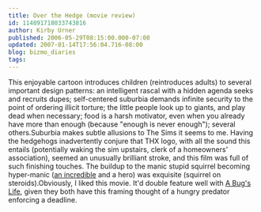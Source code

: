 ```yaml
---
title: Over the Hedge (movie review)
id: 114891718033743816
author: Kirby Urner
published: 2006-05-29T08:15:00.000-07:00
updated: 2007-01-14T17:56:04.716-08:00
blog: bizmo_diaries
tags: 
---
```


This enjoyable cartoon introduces children (reintroduces adults) to several important design patterns:  an intelligent rascal with a hidden agenda seeks and recruits dupes;  self-centered suburbia demands infinite security to the point of ordering illicit torture; the little people look up to giants, and play dead when necessary; food is a harsh motivator, even when you already have more than enough (because "enough is never enough"); several others.Suburbia makes subtle allusions to The Sims it seems to me.  Having the hedgehogs inadvertently conjure that THX logo, with all the sound this entails (potentially waking the sim upstairs, clerk of a homeowners' association), seemed an unusually brilliant stroke, and this film was full of such finishing touches.  The buildup to the manic stupid squirrel becoming hyper-manic ([an incredible](http://mybizmo.blogspot.com/2005/02/incredibles-movie-review.html) and a hero) was exquisite (squirrel on steroids).Obviously, I liked this movie.  It'd double feature well with [A Bug's Life](http://worldgame.blogspot.com/2005/02/bugs-life-movie-review.html), given they both have this framing thought of a hungry predator enforcing a deadline.